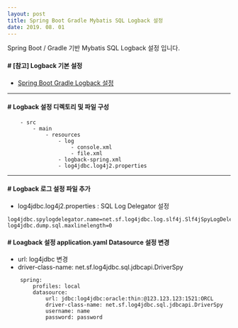 ```yaml
---
layout: post
title: Spring Boot Gradle Mybatis SQL Logback 설정
date: 2019. 08. 01
---
```


Spring Boot / Gradle 기반 Mybatis SQL Logback 설정 입니다.


#### # [참고] Logback 기본 설정
* [Spring Boot Gradle Logback 설정](https://baboototo.tistory.com/24)

- - -

#### # Logback 설정 디렉토리 및 파일 구성
```
	- src
		- main
			- resources
				- log
					- console.xml
					- file.xml
				- logback-spring.xml
				- log4jdbc.log4j2.properties
```

- - -

#### # Logback 로그 설정 파일 추가
* log4jdbc.log4j2.properties : SQL Log Delegator 설정
```
log4jdbc.spylogdelegator.name=net.sf.log4jdbc.log.slf4j.Slf4jSpyLogDelegator
log4jdbc.dump.sql.maxlinelength=0
```

#### # Loagback 설정 application.yaml Datasource 설정 변경
 * url: log4jdbc 변경
 * driver-class-name: net.sf.log4jdbc.sql.jdbcapi.DriverSpy
```
	spring:
		profiles: local
		datasource:
			url: jdbc:log4jdbc:oracle:thin:@123.123.123:1521:ORCL
			driver-class-name: net.sf.log4jdbc.sql.jdbcapi.DriverSpy
			username: name
			password: password
```
